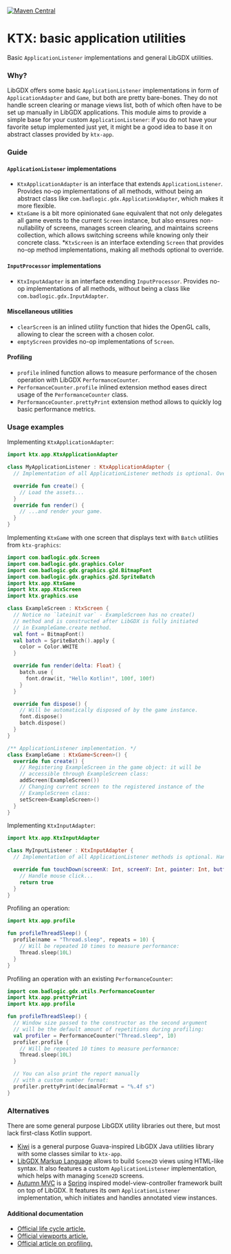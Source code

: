[![Maven Central](https://img.shields.io/maven-central/v/io.github.libktx/ktx-app.svg)](https://search.maven.org/artifact/io.github.libktx/ktx-app)

# KTX: basic application utilities

Basic `ApplicationListener` implementations and general LibGDX utilities.

### Why?

LibGDX offers some basic `ApplicationListener` implementations in form of `ApplicationAdapter` and `Game`, but both are
pretty bare-bones. They do not handle screen clearing or manage views list, both of which often have to be set up
manually in LibGDX applications. This module aims to provide a simple base for your custom `ApplicationListener`: if you
do not have your favorite setup implemented just yet, it might be a good idea to base it on abstract classes provided
by `ktx-app`.

### Guide

#### `ApplicationListener` implementations

- `KtxApplicationAdapter` is an interface that extends `ApplicationListener`. Provides no-op implementations of all
methods, without being an abstract class like `com.badlogic.gdx.ApplicationAdapter`, which makes it more flexible.
- `KtxGame` is a bit more opinionated `Game` equivalent that not only delegates all game events to the current `Screen`
instance, but also ensures non-nullability of screens, manages screen clearing, and maintains screens collection, which
allows switching screens while knowing only their concrete class.
*`KtxScreen` is an interface extending `Screen` that provides no-op method implementations, making all methods optional
to override.

#### `InputProcessor` implementations

- `KtxInputAdapter` is an interface extending `InputProcessor`. Provides no-op implementations of all methods, without
being a class like `com.badlogic.gdx.InputAdapter`.

#### Miscellaneous utilities

- `clearScreen` is an inlined utility function that hides the OpenGL calls, allowing to clear the screen with a chosen
color.
- `emptyScreen` provides no-op implementations of `Screen`.

#### Profiling

- `profile` inlined function allows to measure performance of the chosen operation with LibGDX `PerformanceCounter`.
- `PerformanceCounter.profile` inlined extension method eases direct usage of the `PerformanceCounter` class.
- `PerformanceCounter.prettyPrint` extension method allows to quickly log basic performance metrics.

### Usage examples

Implementing `KtxApplicationAdapter`:

```Kotlin
import ktx.app.KtxApplicationAdapter

class MyApplicationListener : KtxApplicationAdapter {
  // Implementation of all ApplicationListener methods is optional. Override the ones you need.

  override fun create() {
    // Load the assets...
  }
  override fun render() {
    // ...and render your game.
  }
}
```

Implementing `KtxGame` with one screen that displays text with `Batch` utilities from `ktx-graphics`: 

```Kotlin
import com.badlogic.gdx.Screen
import com.badlogic.gdx.graphics.Color
import com.badlogic.gdx.graphics.g2d.BitmapFont
import com.badlogic.gdx.graphics.g2d.SpriteBatch
import ktx.app.KtxGame
import ktx.app.KtxScreen
import ktx.graphics.use

class ExampleScreen : KtxScreen {
  // Notice no `lateinit var` - ExampleScreen has no create()
  // method and is constructed after LibGDX is fully initiated
  // in ExampleGame.create method.
  val font = BitmapFont()
  val batch = SpriteBatch().apply {
    color = Color.WHITE
  }

  override fun render(delta: Float) {
    batch.use {
      font.draw(it, "Hello Kotlin!", 100f, 100f)
    }
  }

  override fun dispose() {
    // Will be automatically disposed of by the game instance.
    font.dispose()
    batch.dispose()
  }
}

/** ApplicationListener implementation. */
class ExampleGame : KtxGame<Screen>() {
  override fun create() {
    // Registering ExampleScreen in the game object: it will be
    // accessible through ExampleScreen class:
    addScreen(ExampleScreen())
    // Changing current screen to the registered instance of the
    // ExampleScreen class:
    setScreen<ExampleScreen>()
  }
}
```

Implementing `KtxInputAdapter`:

```Kotlin
import ktx.app.KtxInputAdapter

class MyInputListener : KtxInputAdapter {
  // Implementation of all ApplicationListener methods is optional. Handle the events you plan on supporting.

  override fun touchDown(screenX: Int, screenY: Int, pointer: Int, button: Int): Boolean {
    // Handle mouse click...
    return true
  }
}
```

Profiling an operation:

```Kotlin
import ktx.app.profile

fun profileThreadSleep() {
  profile(name = "Thread.sleep", repeats = 10) {
    // Will be repeated 10 times to measure performance:
    Thread.sleep(10L)
  }
}
```

Profiling an operation with an existing `PerformanceCounter`:

```Kotlin
import com.badlogic.gdx.utils.PerformanceCounter
import ktx.app.prettyPrint
import ktx.app.profile

fun profileThreadSleep() {
  // Window size passed to the constructor as the second argument
  // will be the default amount of repetitions during profiling:
  val profiler = PerformanceCounter("Thread.sleep", 10)
  profiler.profile {
    // Will be repeated 10 times to measure performance:
    Thread.sleep(10L)
  }

  // You can also print the report manually
  // with a custom number format:
  profiler.prettyPrint(decimalFormat = "%.4f s")
}
```

### Alternatives

There are some general purpose LibGDX utility libraries out there, but most lack first-class Kotlin support.

- [Kiwi](https://github.com/czyzby/gdx-lml/tree/master/kiwi) is a general purpose Guava-inspired LibGDX Java utilities
library with some classes similar to `ktx-app`.
- [LibGDX Markup Language](https://github.com/czyzby/gdx-lml/tree/master/lml) allows to build `Scene2D` views using
HTML-like syntax. It also features a custom `ApplicationListener` implementation, which helps with managing `Scene2D`
screens.
- [Autumn MVC](https://github.com/czyzby/gdx-lml/tree/master/mvc) is a [Spring](https://spring.io/) inspired
model-view-controller framework built on top of LibGDX. It features its own `ApplicationListener` implementation, which
initiates and handles annotated view instances.

#### Additional documentation

- [Official life cycle article.](https://github.com/libgdx/libgdx/wiki/The-life-cycle)
- [Official viewports article.](https://github.com/libgdx/libgdx/wiki/Viewports)
- [Official article on profiling.](https://github.com/libgdx/libgdx/wiki/Profiling)
